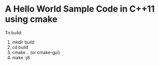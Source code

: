 # A Hello World Sample Code in C++11 using cmake

To build:
1. mkdir build
2. cd build
3. cmake ..  (or cmake-gui)
4. make -j8
